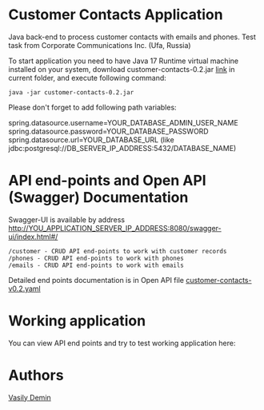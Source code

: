 # Customer Contacts Application

Java back-end to process customer contacts with emails and phones. Test task from Corporate Communications Inc. 
(Ufa, Russia)

To start application you need to have Java 17 Runtime virtual machine installed on your system, download 
customer-contacts-0.2.jar [link](https://github.com/CatOgre70/customer-contacts/blob/5550710efd6b2aea1f48880b7c40c20afb7ae46a/customer-contacts-0.2.jar) in current folder, and execute following command:

    java -jar customer-contacts-0.2.jar

Please don't forget to add following path variables:

spring.datasource.username=YOUR_DATABASE_ADMIN_USER_NAME  
spring.datasource.password=YOUR_DATABASE_PASSWORD  
spring.datasource.url=YOUR_DATABASE_URL (like jdbc:postgresql://DB_SERVER_IP_ADDRESS:5432/DATABASE_NAME)

# API end-points and Open API (Swagger) Documentation

Swagger-UI is available by address <http://YOU_APPLICATION_SERVER_IP_ADDRESS:8080/swagger-ui/index.html#/>

    /customer - CRUD API end-points to work with customer records
    /phones - CRUD API end-points to work with phones
    /emails - CRUD API end-points to work with emails

Detailed end points documentation is in Open API file [customer-contacts-v0.2.yaml](https://github.com/CatOgre70/customer-contacts/blob/master/customer-contacts-v0.2.yaml) 

# Working application

You can view API end points and try to test working application here:   

# Authors

[Vasily Demin](https://github.com/CatOgre70)